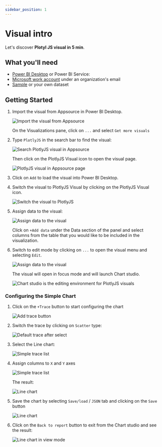 ```yaml
---
sidebar_position: 1
---
```


# Visual intro

Let's discover **Plotyl JS visual in 5 min**.

## What you'll need

- [Power BI Desktop](https://powerbi.microsoft.com/desktop/) or Power BI Service:
- [Microsoft work account](https://app.powerbi.com/singleSignOn?) under an organization's email
- [Sample](https://learn.microsoft.com/en-us/create-reports/sample-datasets) or your own dataset
    
## Getting Started

1. Import the visual from Appsource in Power BI Desktop.
    
    ![Import the visual from Appsource](./img/import_visual.png)
    
    On the Visualizations pane, click on <code>...</code> and select <code>Get more visuals</code>

2. Type <code>PlotlyJS</code> in the search bar to find the visual:
    
    ![Search PlotlyJS visual in Appsource](./img/search_plotlyjs.png)
    
    Then click on the PlotlyJS Visual icon to open the visual page.
    
    ![PlotlyJS visual in Appsource page](./img/plotly_visual_appsource.png)

3. Click on <code>Add</code> to load the visual into Power BI Desktop.

4. Switch the visual to PlotlyJS Visual by clicking on the PlotlyJS Visual icon.
    
    ![Switch the visual to PlotlyJS](./img/switch_visual_plotlyjs.png)

5. Assign data to the visual:
    
    ![Assign data to the visual](./img/assign_data_tovisual.png)
    
    Click on <code>+Add data</code> under the Data section of the panel and select columns from the table that you would like to be included in the visualization.

6. Switch to edit mode by clicking on <code>...</code> to open the visual menu and selecting <code>Edit</code>.

    ![Assign data to the visual](./img/enter_to_edit.png)
    
    The visual will open in focus mode and will launch Chart studio.
    
    ![Chart studio is the editing environment for PlotlyJS visuals](./img/editor.png)
    
### Configuring the Simple Chart

1. Click on the <code>+Trace</code> button to start configuring the chart

    ![Add trace button](./img/add_trace.png)

2. Switch the trace by clicking on <code>Scatter</code> type:

    ![Default trace after select](./img/deafult_trace.png)

3. Select the Line chart:

    ![Simple trace list](./img/simple_traces.png)

4. Assign columns to <code>X</code> and <code>Y</code> axes

    ![Simple trace list](./img/line_trace.png)
    
    The result:
    
    ![Line chart ](./img/line_chart.png)

5. Save the chart by selecting <code>Save/load</code> / <code>JSON</code> tab and clicking on the <code>Save</code> button 

    ![Line chart ](./img/save.png)

6. Click on the <code>Back to report</code> button to exit from the Chart studio and see the result:
    
    ![Line chart in view mode](./img/line_chart_view.png)


